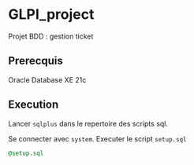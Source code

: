 # GLPI_project
Projet BDD : gestion ticket

## Prerecquis

Oracle Database XE 21c

## Execution

Lancer `sqlplus` dans le repertoire des scripts sql.

Se connecter avec `system`. Executer le script `setup.sql`

```sql
@setup.sql
```

